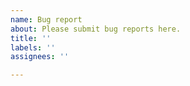 ```yaml
---
name: Bug report
about: Please submit bug reports here.
title: ''
labels: ''
assignees: ''

---
```

<!--
Welcome to OCaml's Issue tracker!

OCaml's developers use this tracker for bugs and feature requests only, rather
than user support.

If you have questions about *using* OCaml, please ask at
https://discuss.ocaml.org (more people read Discuss than this tracker, and
you'll get confirmation of whether you've really found a bug or need a new
feature).

If your error came from the OCaml package manager, opam, (messages beginning
`[ERROR] The compilation of ...`), please start at
https://github.com/ocaml/opam-repository/issues/new.

Some libraries and tools which used to be part of OCaml are now maintained
separately. Please post questions about Graphics, Num, camlp4, LablTk, CamlDBM
or OCamlTopWin on Discuss or on their respective issue trackers (see README.adoc
for a full list).
-->
